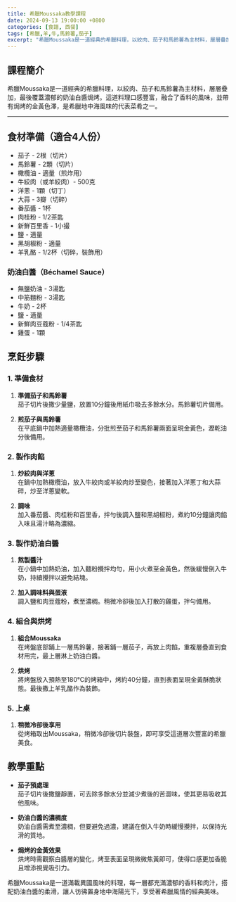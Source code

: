 ```yaml
---
title: 希臘Moussaka教學課程
date: 2024-09-13 19:00:00 +0800
categories: [食譜, 西餐]
tags: [希臘,羊,牛,馬鈴薯,茄子] 
excerpt: "希臘Moussaka是一道經典的希臘料理，以絞肉、茄子和馬鈴薯為主材料，層層疊加，最後覆蓋濃郁的奶油白醬焗烤。這道料理口感豐富，融合了香料的風味，並帶有焗烤的金黃色澤，是希臘地中海風味的代表菜肴之一"
---
```


## 課程簡介  
希臘Moussaka是一道經典的希臘料理，以絞肉、茄子和馬鈴薯為主材料，層層疊加，最後覆蓋濃郁的奶油白醬焗烤。這道料理口感豐富，融合了香料的風味，並帶有焗烤的金黃色澤，是希臘地中海風味的代表菜肴之一。

---

## 食材準備（適合4人份）

- 茄子 - 2根（切片）
- 馬鈴薯 - 2顆（切片）
- 橄欖油 - 適量（煎炸用）
- 牛絞肉（或羊絞肉）- 500克
- 洋蔥 - 1顆（切丁）
- 大蒜 - 3瓣（切碎）
- 番茄醬 - 1杯
- 肉桂粉 - 1/2茶匙
- 新鮮百里香 - 1小撮
- 鹽 - 適量
- 黑胡椒粉 - 適量
- 羊乳酪 - 1/2杯（切碎，裝飾用）

### 奶油白醬（Béchamel Sauce）

- 無鹽奶油 - 3湯匙
- 中筋麵粉 - 3湯匙
- 牛奶 - 2杯
- 鹽 - 適量
- 新鮮肉豆蔻粉 - 1/4茶匙
- 雞蛋 - 1顆

## 烹飪步驟

### 1. **準備食材**

1. **準備茄子和馬鈴薯**  
   茄子切片後撒少量鹽，放置10分鐘後用紙巾吸去多餘水分。馬鈴薯切片備用。

2. **煎茄子與馬鈴薯**  
   在平底鍋中加熱適量橄欖油，分批煎至茄子和馬鈴薯兩面呈現金黃色，瀝乾油分後備用。

### 2. **製作肉餡**

1. **炒絞肉與洋蔥**  
   在鍋中加熱橄欖油，放入牛絞肉或羊絞肉炒至變色，接著加入洋蔥丁和大蒜碎，炒至洋蔥變軟。

2. **調味**  
   加入番茄醬、肉桂粉和百里香，拌勻後調入鹽和黑胡椒粉，煮約10分鐘讓肉餡入味且湯汁略為濃縮。

### 3. **製作奶油白醬**

1. **熬製醬汁**  
   在小鍋中加熱奶油，加入麵粉攪拌均勻，用小火煮至金黃色，然後緩慢倒入牛奶，持續攪拌以避免結塊。

2. **加入調味料與蛋液**  
   調入鹽和肉豆蔻粉，煮至濃稠。稍微冷卻後加入打散的雞蛋，拌勻備用。

### 4. **組合與烘烤**

1. **組合Moussaka**  
   在烤盤底部鋪上一層馬鈴薯，接著鋪一層茄子，再放上肉餡，重複層疊直到食材用完，最上層淋上奶油白醬。

2. **烘烤**  
   將烤盤放入預熱至180°C的烤箱中，烤約40分鐘，直到表面呈現金黃酥脆狀態。最後撒上羊乳酪作為裝飾。

### 5. **上桌**

1. **稍微冷卻後享用**  
   從烤箱取出Moussaka，稍微冷卻後切片裝盤，即可享受這道層次豐富的希臘美食。

## 教學重點

- **茄子預處理**  
  茄子切片後撒鹽靜置，可去除多餘水分並減少煮後的苦澀味，使其更易吸收其他風味。

- **奶油白醬的濃稠度**  
  奶油白醬需煮至濃稠，但要避免過濃，建議在倒入牛奶時緩慢攪拌，以保持光滑的質地。

- **焗烤的金黃效果**  
  烘烤時需觀察白醬層的變化，烤至表面呈現微微焦黃即可，使得口感更加香脆且增添視覺吸引力。

希臘Moussaka是一道滿載異國風味的料理，每一層都充滿濃郁的香料和肉汁，搭配奶油白醬的柔滑，讓人彷彿置身地中海陽光下，享受著希臘風情的經典美味。
